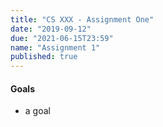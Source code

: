 ```yaml
---
title: "CS XXX - Assignment One"
date: "2019-09-12"
due: "2021-06-15T23:59"
name: "Assignment 1"
published: true
---
```


#### Goals

- a goal
